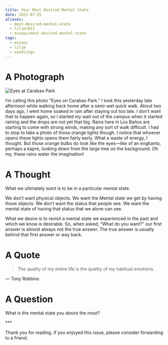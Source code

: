 ```yaml
---
title: Your Most Desired Mental State
date: 2021-07-25
aliases:
  - most-desired-mental-state
  - lilim/013
  - essays/most-desired-mental-state
tags:
  - essays
  - lilim
  - seedlings
---
```

# A Photograph

![Eyes at Carabao Park](eyes-at-carabao-park.jpg)

I’m calling this photo “Eyes on Carabao Park.” I took this yesterday late afternoon while walking back home after a semi-wet quick walk. About two days ago, I went home soaked in rain after staying out too late. I don’t want that to happen again, so I started my wait out of the campus when it started raining and the drops are not yet that big. Rains here in Los Baños are starting to come with strong winds, making any sort of walk difficult. I had to stop to take a photo of those orange lights though. I notice that whoever opens these lights opens them fairly early. What a waste of energy, I thought. But those orange bulbs do look like the eyes—like of an engkanto, perhaps a kapre, looking down from the large tree on the background. Oh my, these rains water the imagination!

# A Thought

What we ultimately want is to be in a particular mental state.

We don’t want physical objects. We want the Mental state we get by having those objects. We don’t want the status that people see. We want the mental state of having that status that we alone can see.

What we desire is to revisit a mental state we experienced in the past and which we know is desirable. So, when asked, “What do you want?” our first answer is almost always not the true answer. The true answer is usually behind that first answer or way back.

# A Quote

> The quality of my entire life is the quality of my habitual emotions.

— Tony Robbins

# A Question

What is the mental state you desire the most?

\***


Thank you for reading. If you enjoyed this issue, please consider forwarding to a friend.